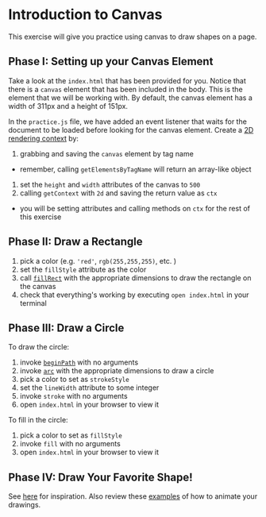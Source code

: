 # Introduction to Canvas

This exercise will give you practice using canvas to draw
shapes on a page.

## Phase I: Setting up your Canvas Element

Take a look at the `index.html` that has been provided for you. Notice
that there is a `canvas` element that has been included in the body.
This is the element that we will be working with. By default, the canvas
element has a width of 311px and a height of 151px.

In the `practice.js` file, we have added an event listener that waits
for the document to be loaded before looking for the canvas element.
Create a [2D rendering context][CanvasRenderingContext2D] by:

1. grabbing and saving the `canvas` element by tag name
  + remember, calling `getElementsByTagName` will return an array-like object
1. set the `height` and `width` attributes of the canvas to `500`
1. calling `getContext` with `2d` and saving the return value as `ctx`
  + you will be setting attributes and calling methods on `ctx` for the rest of this exercise

## Phase II: Draw a Rectangle


1. pick a color (e.g. `'red'`, `rgb(255,255,255)`, etc. )
1. set the `fillStyle` attribute as the color
1. call [`fillRect`][fillRect] with the appropriate dimensions to draw the rectangle on the canvas
1. check that everything's working by executing `open index.html` in your terminal

## Phase III: Draw a Circle

To draw the circle:

1. invoke [`beginPath`][beginPath] with no arguments
1. invoke [`arc`][arc] with the appropriate dimensions to draw a circle
1. pick a color to set as `strokeStyle`
1. set the `lineWidth` attribute to some integer
1. invoke `stroke` with no arguments
1. open `index.html` in your browser to view it

To fill in the circle:

1. pick a color to set as `fillStyle`
1. invoke `fill` with no arguments
1. open `index.html` in your browser to view it

## Phase IV: Draw Your Favorite Shape!
See [here][shapes] for inspiration. Also review
these [examples][animation] of how to animate your drawings.


[CanvasRenderingContext2D]: https://developer.mozilla.org/en-US/docs/Web/API/CanvasRenderingContext2D
[fillRect]: https://developer.mozilla.org/en-US/docs/Web/API/CanvasRenderingContext2D/fillRect
[beginPath]: https://developer.mozilla.org/en-US/docs/Web/API/CanvasRenderingContext2D/beginPath
[arc]: https://developer.mozilla.org/en-US/docs/Web/API/CanvasRenderingContext2D/arc
[shapes]: https://developer.mozilla.org/en-US/docs/Web/API/Canvas_API/Tutorial/Drawing_shapes
[animation]: https://developer.mozilla.org/en-US/docs/Web/API/Canvas_API/Tutorial/Basic_animations
